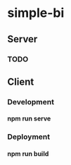 # simple-bi
## Server
### TODO
## Client
### Development
#### npm run serve
### Deployment
#### npm run build
